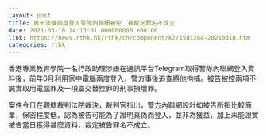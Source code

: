 ```yaml
---
layout: post
title: 男子涉嫌兩度登入警隊內聯網被控　被裁定罪名不成立
date: 2021-03-18 14:13:01.000000000 +08:00
link: https://news.rthk.hk/rthk/ch/component/k2/1581284-20210318.htm
categories: rthk
---
```


香港專業教育學院一名行政助理涉嫌在通訊平台Telegram取得警隊內聯網登入資料後，前年6月利用家中電腦兩度登入，警方事後追查將他拘捕。被告被控兩項不誠實取用電腦罪及一項屬交替控罪的刑事損壞罪。

案件今日在觀塘裁判法院裁決，裁判官指出，警方內聯網設計如被告所指比較簡單，保密程度低，認為被告可能為了證明真偽而登入，並非為獲益，加上未能證實被告當日獲得甚麼資料，裁定被告罪名不成立。
